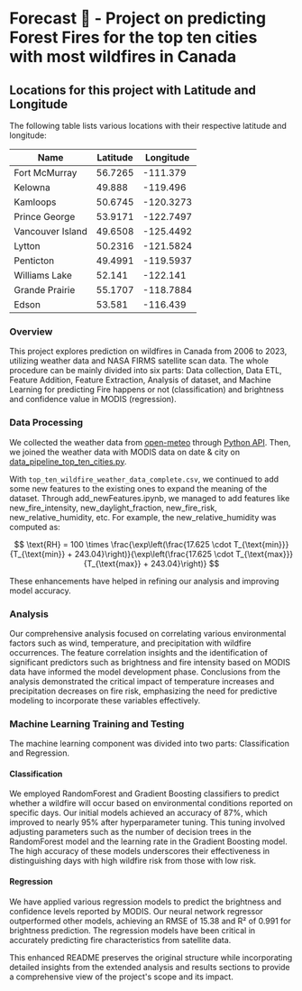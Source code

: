 # Forecast 🚀 - Project on predicting Forest Fires for the top ten cities with most wildfires in Canada

## Locations for this project with Latitude and Longitude

The following table lists various locations with their respective latitude and longitude:

| Name              | Latitude  | Longitude   |
|-------------------|-----------|-------------|
| Fort McMurray     | 56.7265   | -111.379    |
| Kelowna           | 49.888    | -119.496    |
| Kamloops          | 50.6745   | -120.3273   |
| Prince George     | 53.9171   | -122.7497   |
| Vancouver Island  | 49.6508   | -125.4492   |
| Lytton            | 50.2316   | -121.5824   |
| Penticton         | 49.4991   | -119.5937   |
| Williams Lake     | 52.141    | -122.141    |
| Grande Prairie    | 55.1707   | -118.7884   |
| Edson             | 53.581    | -116.439    |

### Overview
This project explores prediction on wildfires in Canada from 2006 to 2023, utilizing weather data and NASA FIRMS satellite scan data. The whole procedure can be mainly divided into six parts: Data collection, Data ETL, Feature Addition, Feature Extraction, Analysis of dataset, and Machine Learning for predicting Fire happens or not (classification) and brightness and confidence value in MODIS (regression).

### Data Processing
We collected the weather data from [open-meteo](https://open-meteo.com/) through [Python API](https://github.com/Vikramjeetsingh07/Canada-Wildfire-Analysis-Prediction-/blob/main/data_preparation/open_meteo_weather_data_top_ten_cities.py). Then, we joined the weather data with MODIS data on date & city on [data_pipeline_top_ten_cities.py](https://github.com/Vikramjeetsingh07/Canada-Wildfire-Analysis-Prediction-/blob/main/data_preparation/final_data_pipeline.py).

With `top_ten_wildfire_weather_data_complete.csv`, we continued to add some new features to the existing ones to expand the meaning of the dataset. Through add_newFeatures.ipynb, we managed to add features like new_fire_intensity, new_daylight_fraction, new_fire_risk, new_relative_humidity, etc. For example, the new_relative_humidity was computed as:

$$
\text{RH} = 100 \times \frac{\exp\left(\frac{17.625 \cdot T_{\text{min}}}{T_{\text{min}} + 243.04}\right)}{\exp\left(\frac{17.625 \cdot T_{\text{max}}}{T_{\text{max}} + 243.04}\right)}
$$

These enhancements have helped in refining our analysis and improving model accuracy.

### Analysis
Our comprehensive analysis focused on correlating various environmental factors such as wind, temperature, and precipitation with wildfire occurrences. The feature correlation insights and the identification of significant predictors such as brightness and fire intensity based on MODIS data have informed the model development phase. Conclusions from the analysis demonstrated the critical impact of temperature increases and precipitation decreases on fire risk, emphasizing the need for predictive modeling to incorporate these variables effectively.

### Machine Learning Training and Testing
The machine learning component was divided into two parts: Classification and Regression.

#### Classification
We employed RandomForest and Gradient Boosting classifiers to predict whether a wildfire will occur based on environmental conditions reported on specific days. Our initial models achieved an accuracy of 87%, which improved to nearly 95% after hyperparameter tuning. This tuning involved adjusting parameters such as the number of decision trees in the RandomForest model and the learning rate in the Gradient Boosting model. The high accuracy of these models underscores their effectiveness in distinguishing days with high wildfire risk from those with low risk.

#### Regression
We have applied various regression models to predict the brightness and confidence levels reported by MODIS. Our neural network regressor outperformed other models, achieving an RMSE of 15.38 and R² of 0.991 for brightness prediction. The regression models have been critical in accurately predicting fire characteristics from satellite data.

This enhanced README preserves the original structure while incorporating detailed insights from the extended analysis and results sections to provide a comprehensive view of the project's scope and its impact.
